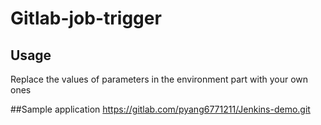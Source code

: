 # Gitlab-job-trigger

## Usage
Replace the values of parameters in the environment part with your own ones

##Sample application
https://gitlab.com/pyang6771211/Jenkins-demo.git
